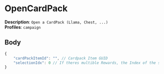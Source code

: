 # OpenCardPack

**Description**: `Open a CardPack (Llama, Chest, ...)` \
**Profiles**: `campaign`

## Body

```js
{
    "cardPackItemId": "", // Cardpack Item GUID
    "selectionIdx": 0 // If theres multible Rewards, the Index of the selected Reward
}
```

